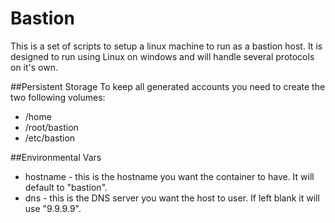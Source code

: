 # Bastion
This is a set of scripts to setup a linux machine to run as a bastion host.  It is designed to run using Linux on windows and will handle several protocols on it's own.

##Persistent Storage
To keep all generated accounts you need to create the two following volumes:
* /home
* /root/bastion
* /etc/bastion

##Environmental Vars
* hostname - this is the hostname you want the container to have.  It will default to "bastion".
* dns - this is the DNS server you want the host to user.  If left blank it will use "9.9.9.9".
